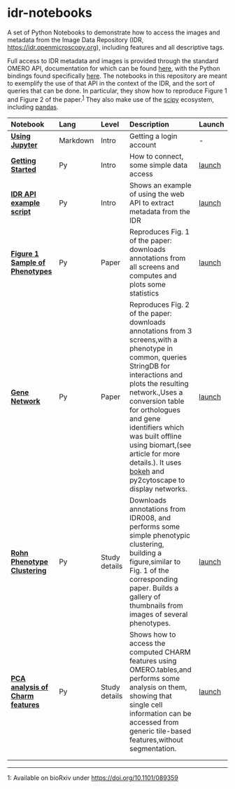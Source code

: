 # idr-notebooks

A set of Python Notebooks to demonstrate how to access the images and metadata from the Image Data Repository (IDR, https://idr.openmicroscopy.org), including features and all descriptive tags.

Full access to IDR metadata and images is provided through the standard OMERO API, documentation for which can be found [here](https://www.openmicroscopy.org/site/support/omero5.2/developers/), with the Python bindings found specifically [here](https://www.openmicroscopy.org/site/support/omero5.2/developers/Python.html). The notebooks in this repository are meant to exemplify the use of that API in the context of the IDR, and the sort of queries that can be done. In particular, they show how to reproduce Figure 1 and Figure 2 of the paper.<sup>[1](#footnote1)</sup> They also make use of the [scipy](https://www.scipy.org/) ecosystem, including [pandas](pandas.pydata.org).

| **Notebook**                                                                         | **Lang** | **Level**     | **Description**                                                                                                                                                                                                                                                                                                                                                                  | **Launch**                                                                                                        |
|:-------------------------------------------------------------------------------------|:---------|:--------------|:---------------------------------------------------------------------------------------------------------------------------------------------------------------------------------------------------------------------------------------------------------------------------------------------------------------------------------------------------------------------------------|:------------------------------------------------------------------------------------------------------------------|
| **[Using Jupyter](notebooks/Using_Jupyter.ipynb)**                               | Markdown       | Intro         | Getting a login account   |  -                 |
| **[Getting Started](notebooks/Getting_Started.ipynb)**                               | Py       | Intro         | How to connect, some simple data access                                                                                                                                                                                                                                                                                                                                          | [launch](https://idr.openmicroscopy.org/jupyter/user/x/notebooks/notebooks/Getting_Started.ipynb)                 |
| **[IDR API example script](notebooks/IDR_API_example_script.ipynb)**                 | Py       | Intro         | Shows an example of using the web API to extract metadata from the IDR                                                                                                                                                                                                                                                                                                           | [launch](https://idr.openmicroscopy.org/jupyter/user/x/notebooks/notebooks/IDR_API_example_script.ipynb)          |
| **[Figure 1 Sample of Phenotypes](notebooks/Figure_1_Sampling_of_Phenotypes.ipynb)** | Py       | Paper         | Reproduces Fig. 1 of the paper: downloads annotations from all screens and computes and plots some statistics                                                                                                                                                                                                                                                                    | [launch](https://idr.openmicroscopy.org/jupyter/user/x/notebooks/notebooks/Figure_1_Sampling_of_Phenotypes.ipynb) |
| **[Gene Network](notebooks/GeneNetwork.ipynb)**                                      | Py       | Paper         | Reproduces Fig. 2 of the paper: downloads annotations from 3 screens,with a phenotype in common, queries StringDB for interactions and plots the resulting network.,Uses a conversion table for orthologues and gene identifiers which was built offline using biomart,(see article for more details.). It uses [bokeh](bokeh.pydata.org/) and py2cytoscape to display networks. | [launch](https://idr.openmicroscopy.org/jupyter/user/x/notebooks/notebooks/GeneNetwork.ipynb)                     |
| **[Rohn Phenotype Clustering](notebooks/RohnPhenotypeClustering.ipynb)**             | Py       | Study details | Downloads annotations from IDR008, and performs some simple phenotypic clustering, building a figure,similar to Fig. 1 of the corresponding paper. Builds a gallery of thumbnails from images of several phenotypes.                                                                                                                                                             | [launch](https://idr.openmicroscopy.org/jupyter/user/x/notebooks/notebooks/RohnPhenotypeClustering.ipynb)         |
| **[PCA analysis of Charm features](notebooks/PCAanalysisOfCharmFeatures.ipynb)**     | Py       | Study details | Shows how to access the computed CHARM features using OMERO.tables,and performs some analysis on them, showing that single cell information can be accessed from generic tile-based features,without segmentation.                                                                                                                                                               | [launch](https://idr.openmicroscopy.org/jupyter/user/x/notebooks/notebooks/PCAanalysisOfCharmFeatures.ipynb)      |
|                                                                                      |          |               |                                                                                                                                                                                                                                                                                                                                                                                  |                                                                                                                   |
|                                                                                      |          |               |                                                                                                                                                                                                                                                                                                                                                                                  |                                                                                                                   |

----

<a name="footnote1">1</a>: Available on bioRxiv under https://doi.org/10.1101/089359
